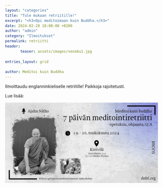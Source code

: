 ```yaml
---
layout: "categories"
title: "Tule mukaan retriitille!"
excerpt: "<h3>Opi meditoimaan kuin Buddha.</h3>"
date: 2024-02-20 18:00:00 +0200
author: "admin"
category: "Ilmoitukset"
permalink: retriitti
header: 
       teaser: assets/images/venabu1.jpg

entries_layout: grid

author: Meditoi kuin Buddha
---
```


Ilmoittaudu englanninkieliselle retriitille! Paikkoja rajoitetusti. 

Lue lisää:

<a href="https://dnbf.org/kreivila/indexen.html#slide1"><img src="assets/images/juliste.jpg" alt="retriitti"></a>

